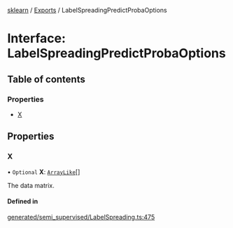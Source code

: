 [sklearn](../readme.md) / [Exports](../modules.md) / LabelSpreadingPredictProbaOptions

# Interface: LabelSpreadingPredictProbaOptions

## Table of contents

### Properties

- [X](LabelSpreadingPredictProbaOptions.md#x)

## Properties

### X

• `Optional` **X**: [`ArrayLike`](../modules.md#arraylike)[]

The data matrix.

#### Defined in

[generated/semi_supervised/LabelSpreading.ts:475](https://github.com/transitive-bullshit/scikit-learn-ts/blob/367336a/packages/sklearn/src/generated/semi_supervised/LabelSpreading.ts#L475)

